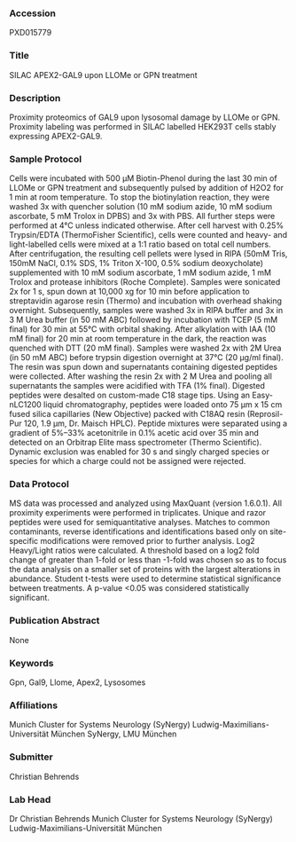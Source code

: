 ### Accession
PXD015779

### Title
SILAC APEX2-GAL9 upon LLOMe or GPN treatment

### Description
Proximity proteomics of GAL9 upon lysosomal damage by LLOMe or GPN. Proximity labeling was performed in SILAC labelled HEK293T cells stably expressing APEX2-GAL9.

### Sample Protocol
Cells were incubated with 500 µM Biotin-Phenol during the last 30 min of LLOMe or GPN treatment and subsequently pulsed by addition of H2O2 for 1 min at room temperature. To stop the biotinylation reaction, they were washed 3x with quencher solution (10 mM sodium azide, 10 mM sodium ascorbate, 5 mM Trolox in DPBS) and 3x with PBS. All further steps were performed at 4°C unless indicated otherwise. After cell harvest with 0.25% Trypsin/EDTA (ThermoFisher Scientific), cells were counted and heavy- and light-labelled cells were mixed at a 1:1 ratio based on total cell numbers. After centrifugation, the resulting cell pellets were lysed in RIPA (50mM Tris, 150mM NaCl, 0.1% SDS, 1% Triton X-100, 0.5% sodium deoxycholate) supplemented with 10 mM sodium ascorbate, 1 mM sodium azide, 1 mM Trolox and  protease inhibitors (Roche Complete). Samples were sonicated 2x for 1 s, spun down at 10,000 xg for 10 min before application to streptavidin agarose resin (Thermo) and incubation with overhead shaking overnight. Subsequently, samples were washed 3x in RIPA buffer and 3x in 3 M Urea buffer (in 50 mM ABC) followed by incubation with TCEP (5 mM final) for 30 min at 55°C with orbital shaking. After alkylation with IAA (10 mM final) for 20 min at room temperature in the dark, the reaction was quenched with DTT (20 mM final). Samples were washed 2x with 2M Urea (in 50 mM ABC) before trypsin digestion overnight at 37°C (20 µg/ml final). The resin was spun down and supernatants containing digested peptides were collected. After washing the resin 2x with 2 M Urea and pooling all supernatants the samples were acidified with TFA (1% final). Digested peptides were desalted on custom-made C18 stage tips. Using an Easy-nLC1200 liquid chromatography, peptides were loaded onto 75 µm x 15 cm fused silica capillaries (New Objective) packed with C18AQ resin (Reprosil- Pur 120, 1.9 µm, Dr. Maisch HPLC). Peptide mixtures were separated using a gradient of 5%–33% acetonitrile in 0.1% acetic acid over 35 min and detected on an Orbitrap Elite mass spectrometer (Thermo Scientific). Dynamic exclusion was enabled for 30 s and singly charged species or species for which a charge could not be assigned were rejected.

### Data Protocol
MS data was processed and analyzed using MaxQuant (version 1.6.0.1). All proximity experiments were performed in triplicates. Unique and razor peptides were used for semiquantitative analyses. Matches to common contaminants, reverse identifications and identifications based only on site-specific modifications were removed prior to further analysis. Log2 Heavy/Light ratios were calculated. A threshold based on a log2 fold change of greater than 1-fold or less than -1-fold was chosen so as to focus the data analysis on a smaller set of proteins with the largest alterations in abundance. Student t-tests were used to determine statistical significance between treatments. A p-value <0.05 was considered statistically significant.

### Publication Abstract
None

### Keywords
Gpn, Gal9, Llome, Apex2, Lysosomes

### Affiliations
Munich Cluster for Systems Neurology (SyNergy) Ludwig-Maximilians-Universität München
SyNergy, LMU München

### Submitter
Christian Behrends

### Lab Head
Dr Christian Behrends
Munich Cluster for Systems Neurology (SyNergy) Ludwig-Maximilians-Universität München


